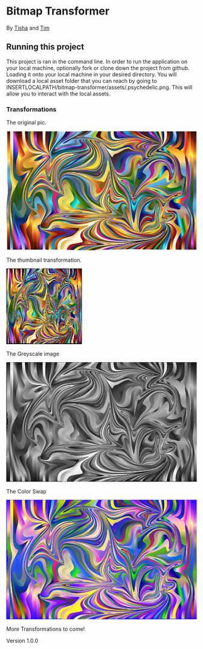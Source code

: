 # Bitmap Transformer

By [Tisha](https://github.com/tgreenidge) and [Tim](https://github.com/GoldBeardSea)


## Running this project
This project is ran in the command line. In order to run the application on your local machine, optionally fork or clone down
the project from github. Loading it onto your local machine in your desired directory. You will download a local asset folder that you can
reach by going to INSERTLOCALPATH/bitmap-transformer/assets/.psychedelic.png. This will allow you to interact with the local assets.

### Transformations

The original pic.

![alt text](https://github.com/GoldBeardSea/bitmap-transformer/blob/master/assets/psychedelic.png "Original Psychedelic Image")

The thumbnail transformation.

![alt text](https://raw.githubusercontent.com/GoldBeardSea/bitmap-transformer/master/assets/newImage.bmp "Original Psychedelic Image")

The Greyscale image

![alt text](https://raw.githubusercontent.com/GoldBeardSea/bitmap-transformer/master/assets/newerImage.bmp "Original Psychedelic Image")

The Color Swap

![alt text](https://raw.githubusercontent.com/GoldBeardSea/bitmap-transformer/master/assets/psychedelictester.bmp "Original Psychedelic Image")


More Transformations to come!

Version 1.0.0

